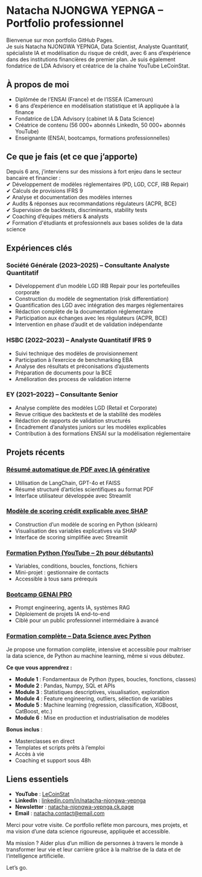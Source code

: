 # Natacha NJONGWA YEPNGA – Portfolio professionnel

Bienvenue sur mon portfolio GitHub Pages.  
Je suis Natacha NJONGWA YEPNGA, Data Scientist, Analyste Quantitatif, spécialiste IA et modélisation du risque de crédit, avec 6 ans d’expérience dans des institutions financières de premier plan. Je suis également fondatrice de LDA Advisory et créatrice de la chaîne YouTube LeCoinStat.

## À propos de moi

- Diplômée de l’ENSAI (France) et de l’ISSEA (Cameroun)
- 6 ans d’expérience en modélisation statistique et IA appliquée à la finance
- Fondatrice de LDA Advisory (cabinet IA & Data Science)
- Créatrice de contenu (56 000+ abonnés LinkedIn, 50 000+ abonnés YouTube)
- Enseignante (ENSAI, bootcamps, formations professionnelles)



##  Ce que je fais (et ce que j’apporte)

Depuis 6 ans, j’interviens sur des missions à fort enjeu dans le secteur bancaire et financier :  
✔ Développement de modèles réglementaires (PD, LGD, CCF, IRB Repair)  
✔ Calculs de provisions IFRS 9  
✔ Analyse et documentation des modèles internes  
✔ Audits & réponses aux recommandations régulateurs (ACPR, BCE)  
✔ Supervision de backtests, discriminants, stability tests  
✔ Coaching d’équipes métiers & analysts  
✔ Formation d'étudiants et professionnels aux bases solides de la data science


## Expériences clés

### Société Générale (2023–2025) – Consultante Analyste Quantitatif  
- Développement d’un modèle LGD IRB Repair pour les portefeuilles corporate  
- Construction du modèle de segmentation (risk differentiation)  
- Quantification des LGD avec intégration des marges réglementaires  
- Rédaction complète de la documentation réglementaire  
- Participation aux échanges avec les régulateurs (ACPR, BCE)  
- Intervention en phase d’audit et de validation indépendante

### HSBC (2022–2023) – Analyste Quantitatif IFRS 9  
- Suivi technique des modèles de provisionnement  
- Participation à l’exercice de benchmarking EBA  
- Analyse des résultats et préconisations d’ajustements  
- Préparation de documents pour la BCE  
- Amélioration des process de validation interne

### EY (2021–2022) – Consultante Senior  
- Analyse complète des modèles LGD (Retail et Corporate)  
- Revue critique des backtests et de la stabilité des modèles  
- Rédaction de rapports de validation structurés  
- Encadrement d’analystes juniors sur les modèles explicables  
- Contribution à des formations ENSAI sur la modélisation réglementaire



## Projets récents

### [Résumé automatique de PDF avec IA générative](https://github.com/natacha-njongwa-yepnga/pdf-summarizer-langchain)
- Utilisation de LangChain, GPT-4o et FAISS  
- Résumé structuré d’articles scientifiques au format PDF  
- Interface utilisateur développée avec Streamlit

### [Modèle de scoring crédit explicable avec SHAP](https://github.com/LeCoinStat/100JoursDeML)
- Construction d’un modèle de scoring en Python (sklearn)  
- Visualisation des variables explicatives via SHAP  
- Interface de scoring simplifiée avec Streamlit

### [Formation Python (YouTube – 2h pour débutants)](https://www.youtube.com/watch?v=1js3tX7Pw7c)
- Variables, conditions, boucles, fonctions, fichiers  
- Mini-projet : gestionnaire de contacts  
- Accessible à tous sans prérequis

### [Bootcamp GENAI PRO](https://natacha-njongwa-yepnga.mykajabi.com/Bootcamp-ia)
- Prompt engineering, agents IA, systèmes RAG  
- Déploiement de projets IA end-to-end  
- Ciblé pour un public professionnel intermédiaire à avancé

### [Formation complète – Data Science avec Python](https://natacha-njongwa-yepnga.mykajabi.com/data-science-passez-de-zero-a-heros)
Je propose une formation complète, intensive et accessible pour maîtriser la data science, de Python au machine learning, même si vous débutez.

**Ce que vous apprendrez :**

- **Module 1** : Fondamentaux de Python (types, boucles, fonctions, classes)
- **Module 2** : Pandas, Numpy, SQL et APIs
- **Module 3** : Statistiques descriptives, visualisation, exploration
- **Module 4** : Feature engineering, outliers, sélection de variables
- **Module 5** : Machine learning (régression, classification, XGBoost, CatBoost, etc.)
- **Module 6** : Mise en production et industrialisation de modèles

**Bonus inclus** :
- Masterclasses en direct
- Templates et scripts prêts à l’emploi
- Accès à vie
- Coaching et support sous 48h


## Liens essentiels

- **YouTube** : [LeCoinStat](https://www.youtube.com/c/LeCoinStat)
- **LinkedIn** : [linkedin.com/in/natacha-njongwa-yepnga](https://www.linkedin.com/in/natacha-njongwa-yepnga)
- **Newsletter** : [natacha-njongwa-yepnga.ck.page](https://natacha-njongwa-yepnga.ck.page)
- **Email** : natacha.contact@email.com


Merci pour votre visite.
Ce portfolio reflète mon parcours, mes projets, et ma vision d’une data science rigoureuse, appliquée et accessible.

Ma mission ?
Aider plus d’un million de personnes à travers le monde à transformer leur vie et leur carrière grâce à la maîtrise de la data et de l’intelligence artificielle.

Let’s go. 
